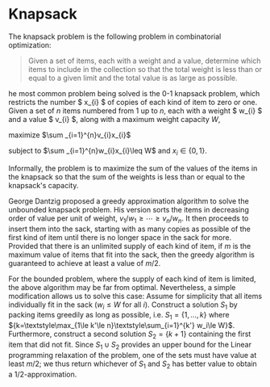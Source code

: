 # Knapsack

The knapsack problem is the following problem in combinatorial optimization:

> Given a set of items, each with a weight and a value, determine which items to include in the collection so that the total weight is less than or equal to a given limit and the total value is as large as possible.

he most common problem being solved is the 0-1 knapsack problem, which restricts the number $ x_{i} $ of copies of each kind of item to zero or one. Given a set of $n$ items numbered from $1$ up to $n$, each with a weight $ w_{i} $ and a value $ v_{i} $, along with a maximum weight capacity $W$,

maximize $\sum _{i=1}^{n}v_{i}x_{i}$

subject to $\sum _{i=1}^{n}w_{i}x_{i}\leq W$ and $x_{i}\in \{0,1\}$.

Informally, the problem is to maximize the sum of the values of the items in the knapsack so that the sum of the weights is less than or equal to the knapsack's capacity.

George Dantzig proposed a greedy approximation algorithm to solve the unbounded knapsack problem. His version sorts the items in decreasing order of value per unit of weight,
${\displaystyle v_{1}/w_{1}\geq \cdots \geq v_{n}/w_{n}}.$ It then proceeds to insert them into the sack, starting with as many copies as possible of the first kind of item until there is no longer space in the sack for more. Provided that there is an unlimited supply of each kind of item, if $m$ is the maximum value of items that fit into the sack, then the greedy algorithm is guaranteed to achieve at least a value of $m/2$.

For the bounded problem, where the supply of each kind of item is limited, the above algorithm may be far from optimal. Nevertheless, a simple modification allows us to solve this case: Assume for simplicity that all items individually fit in the sack ($w_i \le W$ for all $i$). Construct a solution $S_1$ by packing items greedily as long as possible, i.e. ${S_1=\{1,\ldots,k\}}$ where ${k=\textstyle\max_{1\le k'\le n}\textstyle\sum_{i=1}^{k'} w_i\le W}$. Furthermore, construct a second solution $S_2=\{k+1\}$ containing the first item that did not fit. Since $S_1\cup S_2$ provides an upper bound for the Linear programming relaxation of the problem, one of the sets must have value at least $m/2$; we thus return whichever of $S_1$ and $S_2$ has better value to obtain a $1/2$-approximation.
